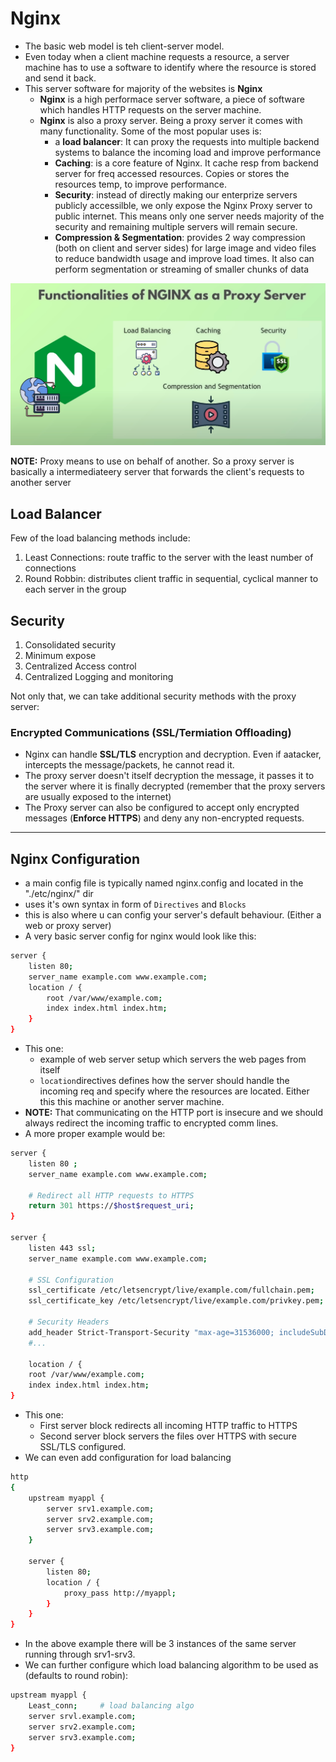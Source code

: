 # Nginx

- The basic web model is teh client-server model.
- Even today when a client machine requests a resource, a server machine has to use a software to identify where the resource is stored and send it back.
- This server software for majority of the websites is **Nginx**
    - **Nginx** is a high performace server software, a piece of software which handles HTTP requests on the server machine.
    - **Nginx** is also a proxy server. Being a proxy server it comes with many functionality. Some of the most popular uses is:
        - a **load balancer**: It can proxy the requests into multiple backend systems to balance the incoming load and improve performance
        - **Caching**: is a core feature of Nginx. It cache resp from backend server for freq accessed resources. Copies or stores the resources temp, to improve performance.
        - **Security**: instead of directly making our enterprize servers publicly accessilble, we only expose the Nginx Proxy server to public internet. This means only one server needs majority of the security and remaining multiple servers will remain secure.
        - **Compression & Segmentation**: provides 2 way compression (both on client and server sides) for large image and video files to reduce bandwidth usage and improve load times. It also can perform segmentation or streaming of smaller chunks of data

![nginx proxy functionalities](./assests/nginx_01.png)

**NOTE:** Proxy means to use on behalf of another. So a proxy server is basically a intermediateery server that forwards the client's requests to another server


## Load Balancer
Few of the load balancing methods include:
1. Least Connections: route traffic to the server with the least number of connections
2. Round Robbin: distributes client traffic in sequential, cyclical manner to each server in the group

## Security
1. Consolidated security
2. Minimum expose
3. Centralized Access control
4. Centralized Logging and monitoring

Not only that, we can take additional security methods with the proxy server:

### Encrypted Communications (SSL/Termiation Offloading)
- Nginx can handle **SSL/TLS** encryption and decryption. Even if aatacker, intercepts the message/packets, he cannot read it.
- The proxy server doesn't itself decryption the message, it passes it to the server where it is finally decrypted (remember that the proxy servers are usually exposed to the internet)
- The Proxy server can also be configured to accept only encrypted messages (**Enforce HTTPS**) and deny any non-encrypted requests.

---

## Nginx Configuration
- a main config file is typically named nginx.config and located in the "./etc/nginx/" dir
- uses it's own syntax in form of `Directives` and `Blocks`
- this is also where u can config your server's default behaviour. (Either a web or proxy server)
- A very basic server config for nginx would look like this:
```bash
server {
    listen 80;
    server_name example.com www.example.com;
    location / {
        root /var/www/example.com;
        index index.html index.htm;
    }
}
```
- This one:
    - example of web server setup which servers the web pages from itself
    - `location`directives defines how the server should handle the incoming req and specify where the resources are located. Either this this machine or another server machine.
- **NOTE:** That communicating on the HTTP port is insecure and we should always redirect the incoming traffic to encrypted comm lines.
- A more proper example would be:
```bash
server {
    listen 80 ;
    server_name example.com www.example.com;

    # Redirect all HTTP requests to HTTPS
    return 301 https://$host$request_uri;
}

server {
    listen 443 ssl;
    server_name example.com www.example.com;

    # SSL Configuration
    ssl_certificate /etc/letsencrypt/live/example.com/fullchain.pem;
    ssl_certificate_key /etc/letsencrypt/live/example.com/privkey.pem;

    # Security Headers
    add_header Strict-Transport-Security "max-age=31536000; includeSubDomains" always;
    #...

    location / {
    root /var/www/example.com;
    index index.html index.htm;
}
```
- This one:
    - First server block redirects all incoming HTTP traffic to HTTPS
    - Second server block servers the files over HTTPS with secure SSL/TLS configured.
- We can even add configuration for load balancing
```bash
http
{
    upstream myappl {
        server srv1.example.com;
        server srv2.example.com;
        server srv3.example.com;
    }

    server {
        listen 80;
        location / {
            proxy_pass http://myappl;
        }
    }
}
```
- In the above example there will be 3 instances of the same server running through srv1-srv3.
- We can further configure which load balancing algorithm to be used as (defaults to round robin):
```bash
upstream myappl {
    Least_conn;     # load balancing algo
    server srvl.example.com;
    server srv2.example.com;
    server srv3.example.com;
}
```
